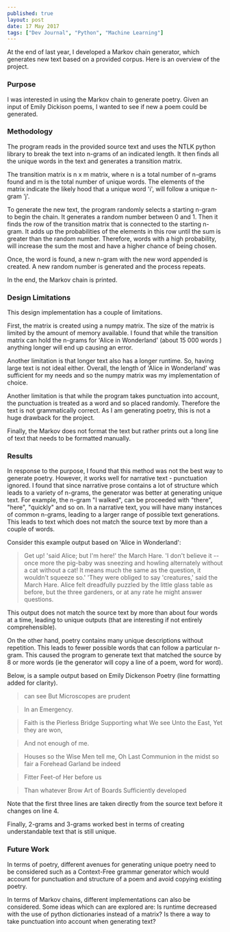 ```yaml
---
published: true
layout: post
date: 17 May 2017
tags: ["Dev Journal", "Python", "Machine Learning"]
---
```

At the end of last year, I developed a Markov chain generator, which generates new text based on a provided corpus. Here is an overview of the project. 

### Purpose 
I was interested in using the Markov chain to generate poetry. Given an input of Emily Dickison poems, I wanted to see if new a poem could be generated. 

### Methodology
The program reads in the provided source text and uses the NTLK python library to break the text into n-grams of an indicated length. It then finds all the unique words in the text and generates a transition matrix. 

The transition matrix is n x m matrix, where n is a total number of n-grams found and m is the total number of unique words. The elements of the matrix indicate the likely hood that a unique word 'i',  will follow a unique n-gram 'j'. 

To generate the new text, the program randomly selects a starting n-gram to begin the chain. It generates a random number between 0 and 1. Then it finds the row of the transition matrix that is connected to the starting n-gram. It adds up the probabilities of the elements in this row until the sum is greater than the random number.  Therefore, words with a high probability, will increase the sum the most and have a higher chance of being chosen. 

Once, the word is found, a new n-gram with the new word appended is created. A new random number is generated and the process repeats. 

In the end, the Markov chain is printed. 

### Design Limitations
This design implementation has a couple of limitations. 

First, the matrix is created using a numpy matrix. The size of the matrix is limited by the amount of memory available. I found that while the transition matrix can hold the n-grams for 'Alice in Wonderland' (about 15 000 words ) anything longer will end up causing an error. 

Another limitation is that longer text also has a longer runtime. So, having large text is not ideal either. Overall, the length of 'Alice in Wonderland' was sufficient for my needs and so the numpy matrix was my implementation of choice. 

Another limitation is that while the program takes punctuation into account, the punctuation is treated as a word and so placed randomly. Therefore the text is not grammatically correct. As I am generating poetry, this is not a huge drawback for the project. 

Finally, the Markov does not format the text but rather prints out a long line of text that needs to be formatted manually. 

### Results
In response to the purpose, I found that this method was not the best way to generate poetry. However, it works well for narrative text  - punctuation ignored. I found that since narrative prose contains a lot of structure which leads to a variety of n-grams, the generator was better at generating unique text. For example, the n-gram "I walked", can be proceeded with "there", "here", "quickly" and so on. In a narrative text, you will have many instances of common n-grams, leading to a larger range of possible text generations. This leads to text which does not match the source text by more than a couple of words. 

Consider this example output based on 'Alice in Wonderland':

>Get up! 'said Alice; but I'm here!' the March Hare. 'I don't believe it -- once more the pig-baby was
>sneezing and howling alternately without a cat without a cat! It means much the same as the question, it
>wouldn't squeeze so.' 'They were obliged to say 'creatures,' said the March Hare. Alice felt dreadfully
>puzzled by the little glass table as before, but the three gardeners, or at any rate he might answer
>questions. 


This output does not match the source text by more than about four words at a time, leading to unique outputs (that are interesting if not entirely comprehensible). 

On the other hand, poetry contains many unique descriptions without repetition. This leads to fewer possible words that can follow a particular n-gram. This caused the program to generate text that matched the source by 8 or more words (ie the generator will copy a line of a poem, word for word). 

Below, is a sample output based on Emily Dickenson Poetry (line formatting added for clarity).  
>can see But Microscopes are prudent

>In an Emergency.

>Faith is the Pierless Bridge Supporting what We see Unto the East,  Yet they are won, 

>And not enough of me. 

>Houses so the Wise Men tell me, Oh Last Communion in the midst  so fair a Forehead Garland be indeed 

>Fitter Feet-of Her before us 

>Than whatever Brow Art of Boards Sufficiently developed

Note that the first three lines are taken directly from the source text before it changes on line 4.

Finally, 2-grams and 3-grams worked best in terms of creating understandable text that is still unique. 

### Future Work
In terms of poetry, different avenues for generating unique poetry need to be considered such as a Context-Free grammar generator which would account for punctuation and structure of a poem and avoid copying existing poetry. 

In terms of Markov chains, different implementations can also be considered.  Some ideas which can are explored are: Is runtime decreased with the use of python dictionaries instead of a matrix? Is there a way to take punctuation into account when generating text?

